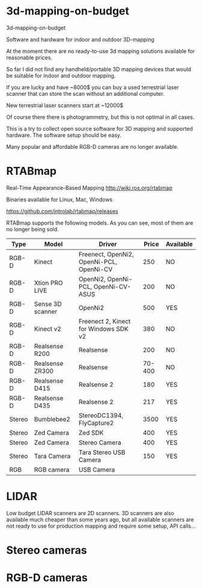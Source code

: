 # 3d-mapping-on-budget
3d-mapping-on-budget

Software and hardware for indoor and outdoor 3D-mapping

At the moment there are no ready-to-use 3d mapping solutions available for reasonable prices.

So far I did not find any handheld/portable 3D mapping devices that would be suitable for indoor and outdoor mapping.

If you are lucky and have ~8000$ you can buy a used terrestrial laser scanner that can store the scan without an additional computer.

New terrestrial laser scanners start at ~12000$

Of course there there is photogrammetry, but this is not optimal in all cases.

This is a try to collect open source software for 3D mapping and supported hardware.
The software setup should be easy.

Many popular and affordable RGB-D cameras are no longer available. 


# RTABmap

Real-Time Appearance-Based Mapping
http://wiki.ros.org/rtabmap

Binaries available for Linux, Mac, Windows

https://github.com/introlab/rtabmap/releases

RTABmap supports the following models. As you can see, most of them are no longer being sold.


| Type   | Model            | Driver                                   | Price  | Available |
| ------ | ---------------- | ---------------------------------------- | ------ | --------- |
| RGB-D  | Kinect           | Freenect, OpenNi2, OpenNi-PCL, OpenNi-CV | 250    | NO        |
| RGB-D  | Xtion PRO LIVE   | OpenNi2, OpenNi-PCL, OpenNi-CV-ASUS      | 200    | NO        |
| RGB-D  | Sense 3D scanner | OpenNi2                                  | 500    | YES       |
| RGB-D  | Kinect v2        | Freenect 2, Kinect for Windows SDK v2    | 380    | NO        |
| RGB-D  | Realsense R200   | Realsense                                | 200    | NO        |
| RGB-D  | Realsense ZR300  | Realsense                                | 70-400 | NO        |
| RGB-D  | Realsense D415   | Realsense 2                              | 180    | YES       |
| RGB-D  | Realsense D435   | Realsense 2                              | 217    | YES       |
| Stereo | Bumblebee2       | StereoDC1394, FlyCapture2                | 3500   | YES       |
| Stereo | Zed Camera       | Zed SDK                                  | 400    | YES       |
| Stereo | Zed Camera       | Stereo Camera                            | 400    | YES       |
| Stereo | Tara Camera      | Tara Stereo USB Camera                   | 150    | YES       |
| RGB    | RGB camera       | USB Camera                               |        |           |



# LIDAR

Low budget LIDAR scanners are 2D scanners. 3D scanners are also available much cheaper than some years ago, but all available scanners are not ready to use for production mapping and require some setup, API calls...

# Stereo cameras

# RGB-D cameras

